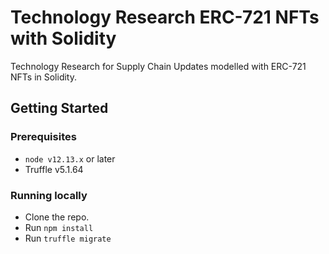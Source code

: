 # Technology Research ERC-721 NFTs with Solidity

Technology Research for Supply Chain Updates modelled with ERC-721 NFTs in Solidity.

## Getting Started

### Prerequisites

  * `node v12.13.x` or later
  * Truffle v5.1.64

### Running locally

  * Clone the repo. 
  * Run `npm install`
  * Run `truffle migrate`
